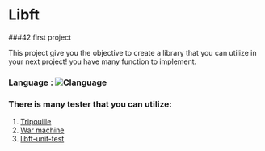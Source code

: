 # Libft
###42 first project

This project give you the objective to create a library that you can utilize in your next project! you have many function to implement.

### Language : ![Clanguage](https://img.shields.io/badge/C-00599C?style=for-the-badge&logo=c&logoColor=white)

### There is many tester that you can utilize:
1. [Tripouille](https://github.com/Tripouille/libftTester)
2. [War machine](https://github.com/0x050f/libft-war-machine)
3. [libft-unit-test](https://github.com/alelievr/libft-unit-test)
